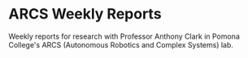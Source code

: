 # ARCS Weekly Reports

Weekly reports for research with Professor Anthony Clark in Pomona College's ARCS (Autonomous Robotics and Complex Systems) lab.
